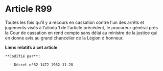 # Article R99

Toutes les fois qu'il y a recours en cassation contre l'un des arrêts et jugements visés à l'alinéa 1 de l'article précédent,
le procureur général près la Cour de cassation en rend compte sans délai au ministre de la justice qui en donne avis au grand
chancelier de la Légion d'honneur.

**Liens relatifs à cet article**

	**Codifié par**:

	  - Décret n°62-1472 1962-11-28
